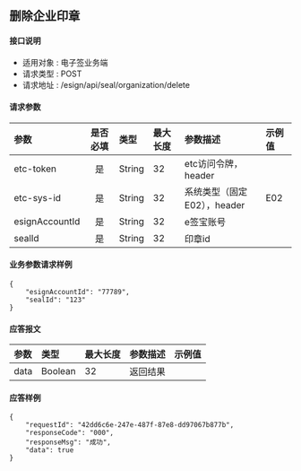 ## 删除企业印章

#### 接口说明

* 适用对象 : 电子签业务端
* 请求类型 : POST
* 请求地址 : /esign/api/seal/organization/delete


#### 请求参数
| 参数 | 是否必填 | 类型 | 最大长度 | 参数描述 | 示例值 |
|:----|:-------:|:-----|:-------|:--------|:------|
| etc-token | 是 | String | 32 | etc访问令牌，header |  |
| etc-sys-id | 是 | String | 32 | 系统类型（固定E02），header | E02 |
| esignAccountId | 是 | String | 32 | e签宝账号 |  |
| sealId | 是 | String | 32 | 印章id |  |

#### 业务参数请求样例
```
{
	"esignAccountId": "77789",
	"sealId": "123"
}
```

#### 应答报文

| 参数 | 类型 | 最大长度 | 参数描述 | 示例值 |
|:----|:----|:--------|:--------|:------|
| data | Boolean | 32 | 返回结果 |  |


#### 应答样例

```
{
    "requestId": "42dd6c6e-247e-487f-87e8-dd97067b877b",	
    "responseCode": "000",
	"responseMsg": "成功",
	"data": true
}
```